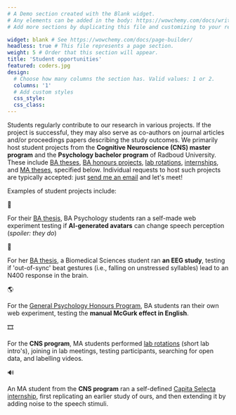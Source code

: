 ```yaml
---
# A Demo section created with the Blank widget.
# Any elements can be added in the body: https://wowchemy.com/docs/writing-markdown-latex/
# Add more sections by duplicating this file and customizing to your requirements.

widget: blank # See https://wowchemy.com/docs/page-builder/
headless: true # This file represents a page section.
weight: 5 # Order that this section will appear.
title: 'Student opportunities'
featured: coders.jpg
design:
  # Choose how many columns the section has. Valid values: 1 or 2.
  columns: '1'
  # Add custom styles
  css_style:
  css_class:
---
```


Students regularly contribute to our research in various projects. If the project is successful, they may also serve as co-authors on journal articles and/or proceedings papers describing the study outcomes. We primarily host student projects from the **Cognitive Neuroscience (CNS) master program** and the **Psychology bachelor program** of Radboud University. These include [BA theses](#ba-thesis), [BA honours projects](#honours), [lab rotations](#lab-rotations), [internships](#internships), and [MA theses](#ma-thesis), specified below. Individual requests to host such projects are typically accepted: just [send me an email](/contact/) and let's meet!

Examples of student projects include:

:robot: 

For their [BA thesis](#ba-thesis), BA Psychology students ran a self-made web experiment testing if **AI-generated avatars** can change speech perception (*spoiler: they do*)

:brain:

For her [BA thesis](#ba-thesis), a Biomedical Sciences student ran **an EEG study**, testing if 'out-of-sync' beat gestures (i.e., falling on unstressed syllables) lead to an N400 response in the brain.

:earth_americas:

For the [General Psychology Honours Program](#honours), BA students ran their own web experiment, testing the **manual McGurk effect in English**.

:film_strip:

For the **CNS program**, MA students performed [lab rotations](#lab-rotations) (short lab intro's), joining in lab meetings, testing participants, searching for open data, and labelling videos.

:loud_sound:

An MA student from the **CNS program** ran a self-defined [Capita Selecta internship](#internships), first replicating an earlier study of ours, and then extending it by adding noise to the speech stimuli.
